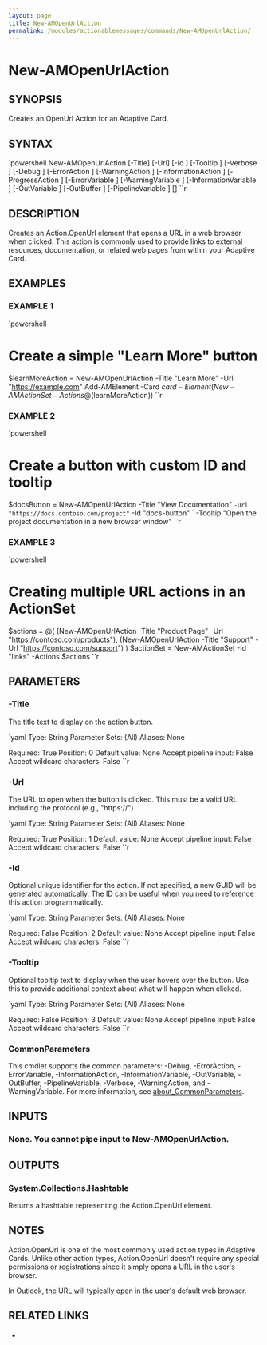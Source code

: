 ```yaml
---
layout: page
title: New-AMOpenUrlAction
permalink: /modules/actionablemessages/commands/New-AMOpenUrlAction/
---
```


# New-AMOpenUrlAction

## SYNOPSIS
Creates an OpenUrl Action for an Adaptive Card.

## SYNTAX

`powershell
New-AMOpenUrlAction [-Title] <String> [-Url] <String> [-Id <String>] [-Tooltip <String>] [-Verbose <SwitchParameter>] [-Debug <SwitchParameter>] [-ErrorAction <ActionPreference>] [-WarningAction <ActionPreference>] [-InformationAction <ActionPreference>] [-ProgressAction <ActionPreference>] [-ErrorVariable <String>] [-WarningVariable <String>] [-InformationVariable <String>] [-OutVariable <String>] [-OutBuffer <Int32>] [-PipelineVariable <String>] [<CommonParameters>]
``r

## DESCRIPTION
Creates an Action.OpenUrl element that opens a URL in a web browser when clicked.
This action is commonly used to provide links to external resources, documentation,
or related web pages from within your Adaptive Card.

## EXAMPLES

### EXAMPLE 1
`powershell
# Create a simple "Learn More" button
$learnMoreAction = New-AMOpenUrlAction -Title "Learn More" -Url "https://example.com"
Add-AMElement -Card $card -Element (New-AMActionSet -Actions @($learnMoreAction))
``r

    

### EXAMPLE 2
`powershell
# Create a button with custom ID and tooltip
$docsButton = New-AMOpenUrlAction -Title "View Documentation" `
    -Url "https://docs.contoso.com/project" `
    -Id "docs-button" `
    -Tooltip "Open the project documentation in a new browser window"
``r

    

### EXAMPLE 3
`powershell
# Creating multiple URL actions in an ActionSet
$actions = @(
    (New-AMOpenUrlAction -Title "Product Page" -Url "https://contoso.com/products"),
    (New-AMOpenUrlAction -Title "Support" -Url "https://contoso.com/support")
)
$actionSet = New-AMActionSet -Id "links" -Actions $actions
``r

    

## PARAMETERS

### -Title
The title text to display on the action button.

`yaml
Type: String
Parameter Sets: (All)
Aliases: None

Required: True
Position: 0
Default value: None
Accept pipeline input: False
Accept wildcard characters: False
``r

### -Url
The URL to open when the button is clicked. This must be a valid URL including
the protocol (e.g., "https://").

`yaml
Type: String
Parameter Sets: (All)
Aliases: None

Required: True
Position: 1
Default value: None
Accept pipeline input: False
Accept wildcard characters: False
``r

### -Id
Optional unique identifier for the action. If not specified, a new GUID will be
generated automatically. The ID can be useful when you need to reference this
action programmatically.

`yaml
Type: String
Parameter Sets: (All)
Aliases: None

Required: False
Position: 2
Default value: None
Accept pipeline input: False
Accept wildcard characters: False
``r

### -Tooltip
Optional tooltip text to display when the user hovers over the button.
Use this to provide additional context about what will happen when clicked.

`yaml
Type: String
Parameter Sets: (All)
Aliases: None

Required: False
Position: 3
Default value: None
Accept pipeline input: False
Accept wildcard characters: False
``r

### CommonParameters
This cmdlet supports the common parameters: -Debug, -ErrorAction, -ErrorVariable, -InformationAction, -InformationVariable, -OutVariable, -OutBuffer, -PipelineVariable, -Verbose, -WarningAction, and -WarningVariable. For more information, see [about_CommonParameters](https://learn.microsoft.com/en-us/powershell/module/microsoft.powershell.core/about/about_commonparameters).

## INPUTS
### None. You cannot pipe input to New-AMOpenUrlAction.

## OUTPUTS
### System.Collections.Hashtable
Returns a hashtable representing the Action.OpenUrl element.

## NOTES
Action.OpenUrl is one of the most commonly used action types in Adaptive Cards.
Unlike other action types, Action.OpenUrl doesn't require any special permissions
or registrations since it simply opens a URL in the user's browser.

In Outlook, the URL will typically open in the user's default web browser.

## RELATED LINKS
* [](https://adaptivecards.io/explorer/Action.OpenUrl.html)

